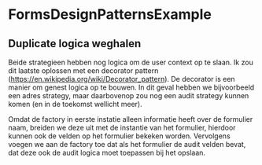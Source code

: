 # FormsDesignPatternsExample

## Duplicate logica weghalen
Beide strategieen hebben nog logica om de user context op te slaan. Ik zou dit laatste oplossen met een decorator pattern (https://en.wikipedia.org/wiki/Decorator_pattern).
De decorator is een manier om genest logica op te bouwen. In dit geval hebben we bijvoorbeeld een adres strategy, maar daarbovenop zou nog een audit strategy kunnen komen (en in de toekomst wellicht meer).

Omdat de factory in eerste instatie alleen informatie heeft over de formulier naam, breiden we deze uit met de instantie van het formulier, hierdoor kunnen ook de velden op het formulier bekeken worden. Vervolgens voegen we aan de factory toe dat als het formulier de audit velden bevat, dat deze ook de audit logica moet toepassen bij het opslaan.
